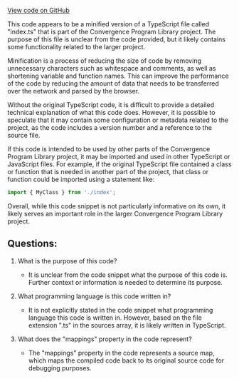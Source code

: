 [View code on GitHub](https://github.com/convergence-rfq/convergence-program-library/rfq/js/generated/index.js.map)

This code appears to be a minified version of a TypeScript file called "index.ts" that is part of the Convergence Program Library project. The purpose of this file is unclear from the code provided, but it likely contains some functionality related to the larger project.

Minification is a process of reducing the size of code by removing unnecessary characters such as whitespace and comments, as well as shortening variable and function names. This can improve the performance of the code by reducing the amount of data that needs to be transferred over the network and parsed by the browser.

Without the original TypeScript code, it is difficult to provide a detailed technical explanation of what this code does. However, it is possible to speculate that it may contain some configuration or metadata related to the project, as the code includes a version number and a reference to the source file.

If this code is intended to be used by other parts of the Convergence Program Library project, it may be imported and used in other TypeScript or JavaScript files. For example, if the original TypeScript file contained a class or function that is needed in another part of the project, that class or function could be imported using a statement like:

```typescript
import { MyClass } from './index';
```

Overall, while this code snippet is not particularly informative on its own, it likely serves an important role in the larger Convergence Program Library project.
## Questions: 
 1. What is the purpose of this code?
    - It is unclear from the code snippet what the purpose of this code is. Further context or information is needed to determine its purpose.

2. What programming language is this code written in?
    - It is not explicitly stated in the code snippet what programming language this code is written in. However, based on the file extension ".ts" in the sources array, it is likely written in TypeScript.

3. What does the "mappings" property in the code represent?
    - The "mappings" property in the code represents a source map, which maps the compiled code back to its original source code for debugging purposes.